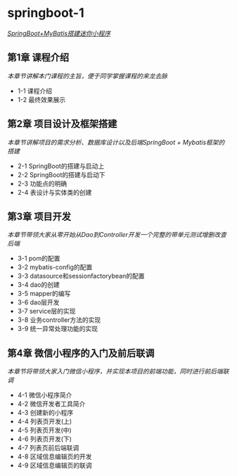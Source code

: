 # springboot-1
*[SpringBoot+MyBatis搭建迷你小程序](https://www.imooc.com/learn/945)*

## 第1章 课程介绍
*本章节讲解本门课程的主旨，便于同学掌握课程的来龙去脉*
- 1-1 课程介绍
- 1-2 最终效果展示

## 第2章 项目设计及框架搭建
*本章节讲解项目的需求分析、数据库设计以及后端SpringBoot + Mybatis框架的搭建*
- 2-1 SpringBoot的搭建与启动上
- 2-2 SpringBoot的搭建与启动下
- 2-3 功能点的明确
- 2-4 表设计与实体类的创建
 
## 第3章 项目开发
*本章节带领大家从零开始从Dao到Controller开发一个完整的带单元测试增删改查后端*
- 3-1 pom的配置
- 3-2 mybatis-config的配置
- 3-3 datasource和sessionfactorybean的配置
- 3-4 dao的创建
- 3-5 mapper的编写
- 3-6 dao层开发
- 3-7 service层的实现
- 3-8 业务controller方法的实现
- 3-9 统一异常处理功能的实现
 
## 第4章 微信小程序的入门及前后联调
*本章节将带领大家入门微信小程序，并实现本项目的前端功能，同时进行前后端联调*
- 4-1 微信小程序简介
- 4-2 微信开发者工具简介
- 4-3 创建新的小程序
- 4-4 列表页开发(上)
- 4-5 列表页开发(中)
- 4-6 列表页开发(下)
- 4-7 列表页前后端联调
- 4-8 区域信息编辑页的开发
- 4-9 区域信息编辑页的联调

